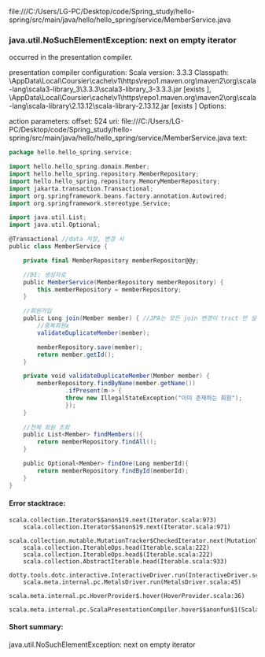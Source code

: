 file:///C:/Users/LG-PC/Desktop/code/Spring_study/hello-spring/src/main/java/hello/hello_spring/service/MemberService.java
### java.util.NoSuchElementException: next on empty iterator

occurred in the presentation compiler.

presentation compiler configuration:
Scala version: 3.3.3
Classpath:
<HOME>\AppData\Local\Coursier\cache\v1\https\repo1.maven.org\maven2\org\scala-lang\scala3-library_3\3.3.3\scala3-library_3-3.3.3.jar [exists ], <HOME>\AppData\Local\Coursier\cache\v1\https\repo1.maven.org\maven2\org\scala-lang\scala-library\2.13.12\scala-library-2.13.12.jar [exists ]
Options:



action parameters:
offset: 524
uri: file:///C:/Users/LG-PC/Desktop/code/Spring_study/hello-spring/src/main/java/hello/hello_spring/service/MemberService.java
text:
```scala
package hello.hello_spring.service;

import hello.hello_spring.domain.Member;
import hello.hello_spring.repository.MemberRepository;
import hello.hello_spring.repository.MemoryMemberRepository;
import jakarta.transaction.Transactional;
import org.springframework.beans.factory.annotation.Autowired;
import org.springframework.stereotype.Service;

import java.util.List;
import java.util.Optional;

@Transactional //data 저장, 변경 시
public class MemberService {

    private final MemberRepository memberRepositor@@y;

    //DI: 생성자로
    public MemberService(MemberRepository memberRepository) {
        this.memberRepository = memberRepository;
    }

    //회원가입
    public Long join(Member member) { //JPA는 모든 join 변경이 trsct 안 실행
        //중복회원x
        validateDuplicateMember(member);

        memberRepository.save(member);
        return member.getId();
    }

    private void validateDuplicateMember(Member member) {
        memberRepository.findByName(member.getName())
                .ifPresent(m-> {
                throw new IllegalStateException("이미 존재하는 회원");
                });
    }
    
    //전체 회원 조회
    public List<Member> findMembers(){
        return memberRepository.findAll();
    }

    public Optional<Member> findOne(Long memberId){
        return memberRepository.findById(memberId);
    }
}

```



#### Error stacktrace:

```
scala.collection.Iterator$$anon$19.next(Iterator.scala:973)
	scala.collection.Iterator$$anon$19.next(Iterator.scala:971)
	scala.collection.mutable.MutationTracker$CheckedIterator.next(MutationTracker.scala:76)
	scala.collection.IterableOps.head(Iterable.scala:222)
	scala.collection.IterableOps.head$(Iterable.scala:222)
	scala.collection.AbstractIterable.head(Iterable.scala:933)
	dotty.tools.dotc.interactive.InteractiveDriver.run(InteractiveDriver.scala:168)
	scala.meta.internal.pc.MetalsDriver.run(MetalsDriver.scala:45)
	scala.meta.internal.pc.HoverProvider$.hover(HoverProvider.scala:36)
	scala.meta.internal.pc.ScalaPresentationCompiler.hover$$anonfun$1(ScalaPresentationCompiler.scala:389)
```
#### Short summary: 

java.util.NoSuchElementException: next on empty iterator
